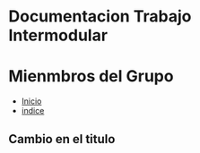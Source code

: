 # Documentacion Trabajo Intermodular

# Mienmbros del Grupo
- [Inicio](#primer-titulo)
- [indice](#indice)

## Cambio en el titulo

